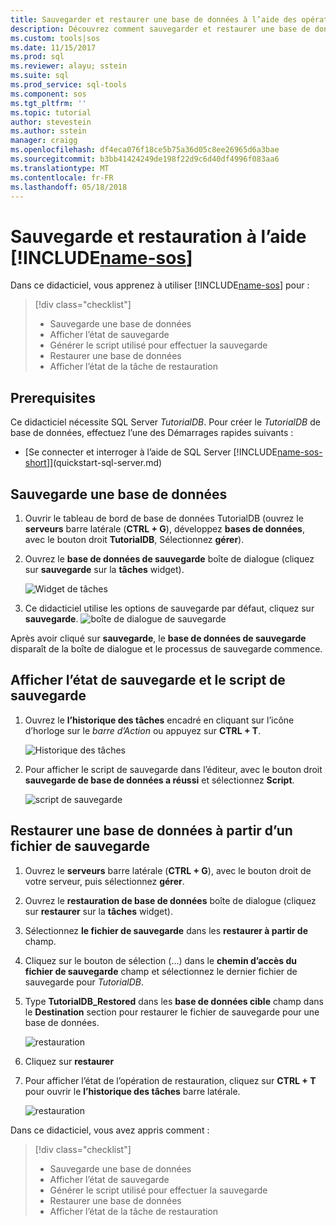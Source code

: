 ```yaml
---
title: Sauvegarder et restaurer une base de données à l’aide des opérations de SQL Studio (version préliminaire) | Documents Microsoft
description: Découvrez comment sauvegarder et restaurer une base de données à l’aide des opérations de SQL Studio (version préliminaire)
ms.custom: tools|sos
ms.date: 11/15/2017
ms.prod: sql
ms.reviewer: alayu; sstein
ms.suite: sql
ms.prod_service: sql-tools
ms.component: sos
ms.tgt_pltfrm: ''
ms.topic: tutorial
author: stevestein
ms.author: sstein
manager: craigg
ms.openlocfilehash: df4eca076f18ce5b75a36d05c8ee26965d6a3bae
ms.sourcegitcommit: b3bb41424249de198f22d9c6d40df4996f083aa6
ms.translationtype: MT
ms.contentlocale: fr-FR
ms.lasthandoff: 05/18/2018
---
```

# <a name="backup-and-restore-using-includename-sosincludesname-sos-shortmd"></a>Sauvegarde et restauration à l’aide [!INCLUDE[name-sos](../includes/name-sos-short.md)]

Dans ce didacticiel, vous apprenez à utiliser [!INCLUDE[name-sos](../includes/name-sos-short.md)] pour :
> [!div class="checklist"]
> * Sauvegarde une base de données 
> * Afficher l’état de sauvegarde
> * Générer le script utilisé pour effectuer la sauvegarde
> * Restaurer une base de données
> * Afficher l’état de la tâche de restauration

## <a name="prerequisites"></a>Prerequisites

Ce didacticiel nécessite SQL Server *TutorialDB*. Pour créer le *TutorialDB* de base de données, effectuez l’une des Démarrages rapides suivants :

- [Se connecter et interroger à l’aide de SQL Server [!INCLUDE[name-sos-short](../includes/name-sos-short.md)]](quickstart-sql-server.md)


## <a name="backup-a-database"></a>Sauvegarde une base de données

1. Ouvrir le tableau de bord de base de données TutorialDB (ouvrez le **serveurs** barre latérale (**CTRL + G**), développez **bases de données**, avec le bouton droit **TutorialDB**, Sélectionnez **gérer**). 

2. Ouvrez le **base de données de sauvegarde** boîte de dialogue (cliquez sur **sauvegarde** sur la **tâches** widget).

   ![Widget de tâches](./media/tutorial-backup-restore-sql-server/tasks.png)

3. Ce didacticiel utilise les options de sauvegarde par défaut, cliquez sur **sauvegarde**.
   ![boîte de dialogue de sauvegarde](./media/tutorial-backup-restore-sql-server/backup-dialog.png)

Après avoir cliqué sur **sauvegarde**, le **base de données de sauvegarde** disparaît de la boîte de dialogue et le processus de sauvegarde commence.

## <a name="view-the-backup-status-and-view-the-backup-script"></a>Afficher l’état de sauvegarde et le script de sauvegarde

1. Ouvrez le **l’historique des tâches** encadré en cliquant sur l’icône d’horloge sur le *barre d’Action* ou appuyez sur **CTRL + T**.

   ![Historique des tâches](./media/tutorial-backup-restore-sql-server/task-history.png)

2. Pour afficher le script de sauvegarde dans l’éditeur, avec le bouton droit **sauvegarde de base de données a réussi** et sélectionnez **Script**.

   ![script de sauvegarde](./media/tutorial-backup-restore-sql-server/task-script.png) 

## <a name="restore-a-database-from-a-backup-file"></a>Restaurer une base de données à partir d’un fichier de sauvegarde


1. Ouvrez le **serveurs** barre latérale (**CTRL + G**), avec le bouton droit de votre serveur, puis sélectionnez **gérer**. 

2. Ouvrez le **restauration de base de données** boîte de dialogue (cliquez sur **restaurer** sur la **tâches** widget).

2. Sélectionnez **le fichier de sauvegarde** dans les **restaurer à partir de** champ. 

3. Cliquez sur le bouton de sélection (...) dans le **chemin d’accès du fichier de sauvegarde** champ et sélectionnez le dernier fichier de sauvegarde pour *TutorialDB*.

3. Type **TutorialDB_Restored** dans les **base de données cible** champ dans le **Destination** section pour restaurer le fichier de sauvegarde pour une base de données.

   ![restauration](./media/tutorial-backup-restore-sql-server/restore.png)

4. Cliquez sur **restaurer**

5. Pour afficher l’état de l’opération de restauration, cliquez sur **CTRL + T** pour ouvrir le **l’historique des tâches** barre latérale.

   ![restauration](./media/tutorial-backup-restore-sql-server/task-history-restore.png)


Dans ce didacticiel, vous avez appris comment :
> [!div class="checklist"]
> * Sauvegarde une base de données 
> * Afficher l’état de sauvegarde
> * Générer le script utilisé pour effectuer la sauvegarde
> * Restaurer une base de données
> * Afficher l’état de la tâche de restauration

